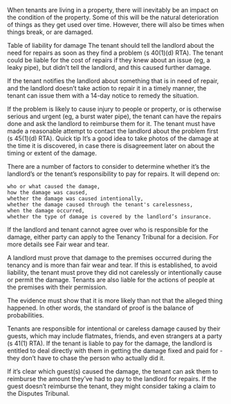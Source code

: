 

When tenants are living in a property, there will inevitably be an impact on the condition of the property. Some of this will be the natural deterioration of things as they get used over time. However, there will also be times when things break, or are damaged.

Table of liability for damage
The tenant should tell the landlord about the need for repairs as soon as they find a problem (s 40(1)(d) RTA). The tenant could be liable for the cost of repairs if they knew about an issue (eg, a leaky pipe), but didn’t tell the landlord, and this caused further damage.

If the tenant notifies the landlord about something that is in need of repair, and the landlord doesn’t take action to repair it in a timely manner, the tenant can issue them with a 14-day notice to remedy the situation.

If the problem is likely to cause injury to people or property, or is otherwise serious and urgent (eg, a burst water pipe), the tenant can have the repairs done and ask the landlord to reimburse them for it. The tenant must have made a reasonable attempt to contact the landlord about the problem first (s 45(1)(d) RTA).
Quick tip
It’s a good idea to take photos of the damage at the time it is discovered, in case there is disagreement later on about the timing or extent of the damage.

  

There are a number of factors to consider to determine whether it’s the landlord’s or the tenant’s responsibility to pay for repairs. It will depend on:

    who or what caused the damage,
    how the damage was caused,
    whether the damage was caused intentionally,
    whether the damage caused through the tenant's carelessness,
    when the damage occurred,
    whether the type of damage is covered by the landlord’s insurance.

If the landlord and tenant cannot agree over who is responsible for the damage, either party can apply to the Tenancy Tribunal for a decision. For more details see Fair wear and tear.

A landlord must prove that damage to the premises occurred during the tenancy and is more than fair wear and tear. If this is established, to avoid liability, the tenant must prove they did not carelessly or intentionally cause or permit the damage. Tenants are also liable for the actions of people at the premises with their permission.

The evidence must show that it is more likely than not that the alleged thing happened. In other words, the standard of proof is the balance of probabilities.

Tenants are responsible for intentional or careless damage caused by their guests, which may include flatmates, friends, and even strangers at a party (s 41(1) RTA). If the tenant is liable to pay for the damage, the landlord is entitled to deal directly with them in getting the damage fixed and paid for - they don’t have to chase the person who actually did it.

If it’s clear which guest(s) caused the damage, the tenant can ask them to reimburse the amount they’ve had to pay to the landlord for repairs. If the guest doesn’t reimburse the tenant, they might consider taking a claim to the Disputes Tribunal.
